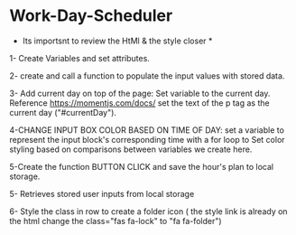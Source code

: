 # Work-Day-Scheduler

* Its importsnt to review the HtMl  & the style closer *

1- Create Variables and set attributes.

2- create and call a function to populate the input values with stored data.
 
3- Add current day on top of  the page:
 Set variable to the current day. Reference https://momentjs.com/docs/
 set the text of the p tag as the current day ("#currentDay").
    
4-CHANGE INPUT BOX COLOR BASED ON TIME OF DAY:
set a variable  to represent the input block's corresponding time with a for loop to Set color styling based on 
comparisons between variables we create here.

5-Create the function BUTTON CLICK and save the hour's plan to local storage.

5- Retrieves stored user inputs from local storage

6- Style the class in row to create a folder icon ( the style link is already on the html change the class="fas fa-lock" to "fa fa-folder")
